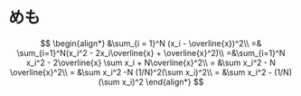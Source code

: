 # めも

$$ 
\begin{align*}
        &\sum_{i = 1}^N (x_i - \overline{x})^2\\
    =& \sum_{i=1}^N(x_i^2 - 2x_i\overline{x} + \overline{x}^2)\\
    =&\sum_{i=1}^N x_i^2 - 2\overline{x} \sum x_i + N\overline{x}^2\\
    = &\sum x_i^2 - N \overline{x}^2\\
    = &\sum x_i^2 -N (1/N)^2(\sum x_i)^2\\
    = &\sum x_i^2 - (1/N)(\sum x_i)^2
\end{align*}
$$
